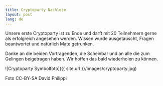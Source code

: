 ```yaml
---
title: Cryptoparty Nachlese
layout: post
lang: de
---
```


Unsere erste Cryptoparty ist zu Ende und darft mit 20 Teilnehmern gerne als erfolgreich angesehen werden. Wissen wurde ausgetauscht, Fragen beantwortet und natürlich Mate getrunken.

Danke an die beiden Vortragenden, die Scheinbar und an alle die zum Gelingen beigetragen haben. Wir hoffen das bald wiederholen zu können.

![Cryptoparty Symbolfoto]({{ site.url }}/images/cryptoparty.jpg)

Foto CC-BY-SA David Philippi
